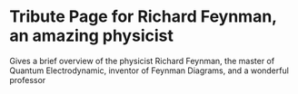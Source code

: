# Tribute Page for Richard Feynman, an amazing physicist

Gives a brief overview of the physicist Richard Feynman, the master of Quantum Electrodynamic, inventor of Feynman Diagrams, and a wonderful professor